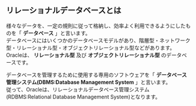 ## リレーショナルデータベースとは

様々なデータを、一定の規則に従って格納し、効率よく利用できるようにしたものを「 **データベース** 」と言います。<br>
データベースにはいくつかのデータベースモデルがあり、階層型・ネットワーク型・リレーショナル型・オブジェクトリレーショナル型などがあります。<br>
Oracleは、 **リレーショナル型** 及び **オブジェクトリレーショナル型** のデータベースです。<br>

データベースを管理するために使用する専用のソフトウェアを「 **データベース管理システム(DBMS:Database Management System** 」と言います。<br>
従って、Oracleは、リレーショナルデータベース管理システム(RDBMS:Relational Database Management System)となります。<br>
